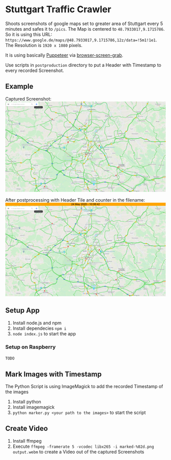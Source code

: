 # Stuttgart Traffic Crawler

Shoots screenshots of google maps set to greater area of Stuttgart every 5 minutes and safes it to `/pics`.
The Map is centered to `48.7933017,9.1715786`. So it is using this URL: `https://www.google.de/maps/@48.7933017,9.1715786,12z/data=!5m1!1e1`. The Resolution is `1920 x 1080` pixels.

It is using basically [Puppeteer](https://github.com/puppeteer/puppeteer) via [browser-screen-grab](https://github.com/the-mod/browser-screen-grab).

Use scripts in `postproduction` directory to put a Header with Timestamp to every recorded Screenshot.

## Example
Captured Screenshot:
![Stuttart Traffic](./assets/stuttgart-20200524100842.png "Stuttgart Traffic")

After postprocessing with Header Tile and counter in the filename:
![Stuttart Traffic](./assets/marked-0.png "Stuttgart Traffic")

## Setup App

1. Install node.js and npm
2. Install dependecies `npm i`
3. `node index.js` to start the app

### Setup on Raspberry
`TODO`

## Mark Images with Timestamp

The Python Script is using ImageMagick to add the recorded Timestamp of the images

1. Install python
2. Install imagemagick
3. `python marker.py <your path to the images>` to start the script

## Create Video

1. Install ffmpeg
2. Execute `ffmpeg -framerate 5 -vcodec libx265 -i marked-%02d.png output.webm` to create a Video out of the captured Screenshots